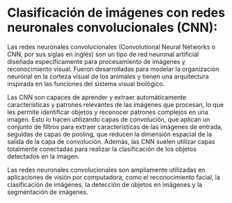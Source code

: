 # Clasificación de imágenes con redes neuronales convolucionales (CNN):

Las redes neuronales convolucionales (Convolutional Neural Networks o CNN, por sus siglas en inglés) son un tipo de red neuronal artificial diseñada específicamente para procesamiento de imágenes y reconocimiento visual. Fueron desarrolladas para modelar la organización neuronal en la corteza visual de los animales y tienen una arquitectura inspirada en las funciones del sistema visual biológico.

Las CNN son capaces de aprender y extraer automáticamente características y patrones relevantes de las imágenes que procesan, lo que les permite identificar objetos y reconocer patrones complejos en una imagen. Esto lo hacen utilizando capas de convolución, que aplican un conjunto de filtros para extraer características de las imágenes de entrada, seguidas de capas de pooling, que reducen la dimensión espacial de la salida de la capa de convolución. Además, las CNN suelen utilizar capas totalmente conectadas para realizar la clasificación de los objetos detectados en la imagen.

Las redes neuronales convolucionales son ampliamente utilizadas en aplicaciones de visión por computadora, como el reconocimiento facial, la clasificación de imágenes, la detección de objetos en imágenes y la segmentación de imágenes.

